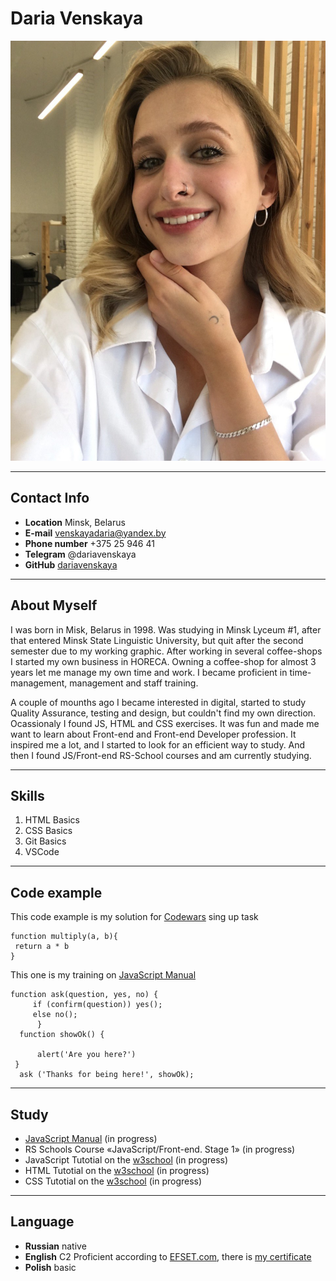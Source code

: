 # Daria Venskaya
![Alt-myphoto](photo_2022-03-17%2018.03.58.jpeg)
*******
## Contact Info
* **Location** Minsk, Belarus
* **E-mail** venskayadaria@yandex.by
* **Phone number** +375 25 946 41 
* **Telegram** @dariavenskaya
* **GitHub** [dariavenskaya](https://github.com/dariavenskaya)
******
## About Myself


I was born in Misk, Belarus in 1998. Was studying in Minsk Lyceum #1, after that entered Minsk State Linguistic University, but quit after the second semester due to my working graphic. After working in several coffee-shops I started my own business in HORECA. Owning a coffee-shop for almost 3 years let me manage my own time and work. I became proficient in time-management, management and staff training.

 A couple of mounths ago I became interested in digital, started to study Quality Assurance, testing and design, but couldn't find my own direction. Ocassionaly I found JS, HTML and CSS exercises. It was fun and made me want to learn about Front-end and Front-end Developer profession. It inspired me a lot, and I started to look for an efficient way to study. And then I found JS/Front-end RS-School courses and am currently studying. 

******
## Skills
1. HTML Basics
2. CSS Basics
3. Git Basics
4. VSCode
*******
## Code example

This code example is my solution for [Codewars](https://www.codewars.com/) sing up task
```
function multiply(a, b){
 return a * b
}
```
This one is my training on [JavaScript Manual](https://learn.javascript.ru)
```
function ask(question, yes, no) {
     if (confirm(question)) yes();
     else no();
      }
  function showOk() {

      alert('Are you here?')
 }
  ask ('Thanks for being here!', showOk);
 ```
*******
## Study
* [JavaScript Manual](https://learn.javascript.ru) (in progress)
* RS Schools Course «JavaScript/Front-end. Stage 1» (in progress)
* JavaScript Tutotial on the [w3school](https://www.w3schools.com/js/default.asp) (in progress)
* HTML Tutotial on the [w3school](https://www.w3schools.com/html/default.asp) (in progress)
* CSS Tutotial on the [w3school](https://www.w3schools.com/css/default.asp) (in progress)
*************

## Language
* **Russian** native
* **English** C2 Proficient according to [EFSET.com](https://www.efset.org/), there is [my certificate](https://www.efset.org/cert/h6oLBs)
* **Polish** basic
  
